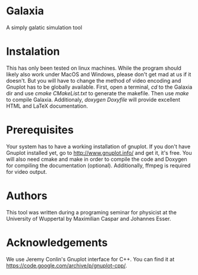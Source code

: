 # Galaxia
A simply galatic simulation tool

Instalation
===========
This has only been tested on linux machines. While the program should likely also work under MacOS and Windows, please don't get mad at us if it doesn't. But you will have to change the method of video encoding and Gnuplot has to be globally available.
First, open a terminal, *cd* to the Galaxia dir and use *cmake CMakeList.txt* to generate the makefile. Then use *make* to compile Galaxia.
Additionaly, *doxygen Doxyfile* will provide excellent HTML and LaTeX documentation.

Prerequisites
=============
Your system has to have a working installation of gnuplot. If you don't have Gnuplot installed yet, go to http://www.gnuplot.info/ and get it, it's free.
You will also need cmake and make in order to compile the code and Doxygen for compiling the documentation (optional). Additionally, ffmpeg is required for video output.

Authors
=======
This tool was written during a programing seminar for physicist at the University of Wuppertal by Maximilian Caspar and Johannes Esser.

Acknowledgements
================
We use Jeremy Conlin's Gnuplot interface for C++. You can find it at https://code.google.com/archive/p/gnuplot-cpp/.
